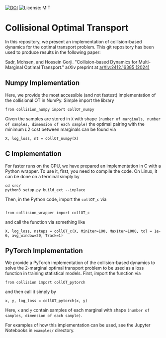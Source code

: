[![DOI](https://zenodo.org/badge/DOI/10.48550/arXiv.2412.16385.svg)](https://doi.org/10.48550/arXiv.2412.16385)
![License: MIT](https://img.shields.io/badge/License-MIT-yellow.svg)

# Collisional Optimal Transport

In this repository, we present an implementation of collision-based dynamics for the optimal transport problem. This git repository has been used to produce results in the following paper:

Sadr, Mohsen, and Hossein Gorji. "Collision-based Dynamics for Multi-Marginal Optimal Transport." arXiv preprint at [arXiv:2412.16385 (2024)](https://doi.org/10.48550/arXiv.2412.16385)

## Numpy Implementation
Here, we provide the most accessible (and not fastest) implementation of the collisional OT in NumPy. Simple import the library
```
from collision_numpy import collOT_numpy
```
Given the samples are stored in ```X``` with shape 
```(number of marginals, number of samples, dimension of each sample)```
the optimal pairing with the minimum $L2$ cost between marginals can be found via
```
X, log_loss, nt = collOT_numpy(X)
```

## C Implementation
For faster runs on the CPU, we have prepared an implementation in C with a Python wrapper. To use it, first, you need to compile the code. On Linux, it can be done on a terminal simply by

```
cd src/
python3 setup.py build_ext --inplace
```

Then, in the Python code, import the ```collOT_c``` via
```

from collision_wrapper import collOT_c
```
and call the function via something like
```
X, log_loss, nsteps = collOT_c(X, MinIter=100, MaxIter=1000, tol = 1e-6, avg_window=20, Track=1)
```

## PyTorch Implementation
We provide a PyTorch implementation of the collision-based dynamics to solve the 2-marginal optimal transport problem to be used as a loss function in training statistical models. First, import the function via
```
from collision import collOT_pytorch
```
and then call it simply by
```
x, y, log_loss = collOT_pytorch(x, y)
```
Here, ```x``` and ```y``` contain samples of each marginal with shape ```(number of samples, dimension of each sample)```.

For examples of how this implementation can be used, see the Jupyter Notebooks in ```examples/``` directory.
